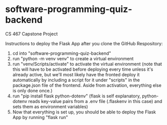 # software-programming-quiz-backend
CS 467 Capstone Project

Instructions to deploy the Flask App after you clone the GitHub Respository:

1. cd into "software-programming-quiz-backend"
2. run "python -m venv venv" to create a virtual environment
3. run "venv/Scripts/activate" to activate the virtual environment (note that this will have to be activated before deploying every time unless it's already active, but we'll most likely have the fronted deploy it automatically by including a script for it under "scripts" in the package.json file of the frontend. Aside from activation, everything else is only done once.)
4. run "pip install flask python-dotenv" (flask is self explanatory, python-dotenv reads key-value pairs from a .env file (.flaskenv in this case) and sets them as environment variables)
5. Now that everything is set up, you should be able to deploy the Flask App by running "flask run"
